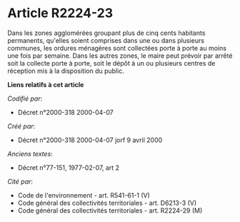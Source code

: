 # Article R2224-23

Dans les zones agglomérées groupant plus de cinq cents habitants permanents, qu'elles soient comprises dans une ou dans
plusieurs communes, les ordures ménagères sont collectées porte à porte au moins une fois par semaine. Dans les autres zones,
le maire peut prévoir par arrêté soit la collecte porte à porte, soit le dépôt à un ou plusieurs centres de réception mis à
la disposition du public.

**Liens relatifs à cet article**

_Codifié par_:

  - Décret n°2000-318 2000-04-07

_Créé par_:

  - Décret n°2000-318 2000-04-07 jorf 9 avril 2000

_Anciens textes_:

  - Décret n°77-151, 1977-02-07, art 2

_Cité par_:

  - Code de l'environnement - art. R541-61-1 (V)
  - Code général des collectivités territoriales - art. D6213-3 (V)
  - Code général des collectivités territoriales - art. R2224-29 (M)
